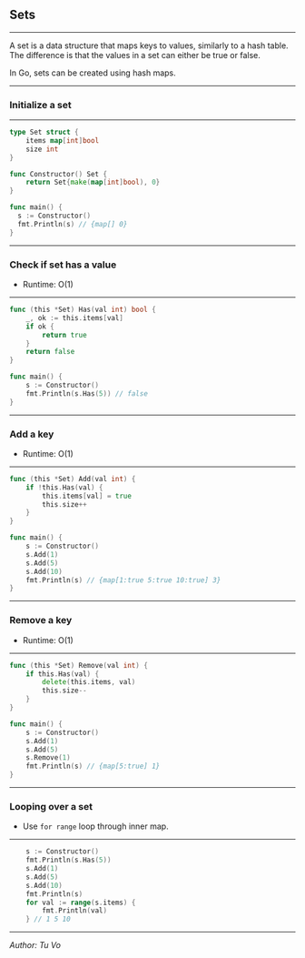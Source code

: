 ## Sets

---

A set is a data structure that maps keys to values, similarly to a hash table. The difference is that the values in a set can either be true or false.

In Go, sets can be created using hash maps.

---

### Initialize a set

---

```go
type Set struct {
    items map[int]bool
    size int
}

func Constructor() Set {
    return Set{make(map[int]bool), 0}
}

func main() {
  s := Constructor()
  fmt.Println(s) // {map[] 0}
}
```

---

### Check if set has a value

- Runtime: O(1)

---

```go
func (this *Set) Has(val int) bool {
    _, ok := this.items[val]
    if ok {
        return true
    }
    return false
}

func main() {
    s := Constructor()
    fmt.Println(s.Has(5)) // false
}
```

---

### Add a key

- Runtime: O(1)

---

```go
func (this *Set) Add(val int) {
    if !this.Has(val) {
        this.items[val] = true
        this.size++
    }
}

func main() {
    s := Constructor()
    s.Add(1)
    s.Add(5)
    s.Add(10)
    fmt.Println(s) // {map[1:true 5:true 10:true] 3}
}
```

---

### Remove a key

- Runtime: O(1)

---

```go
func (this *Set) Remove(val int) {
    if this.Has(val) {
        delete(this.items, val)
        this.size--
    }
}

func main() {
    s := Constructor()
    s.Add(1)
    s.Add(5)
    s.Remove(1)
    fmt.Println(s) // {map[5:true] 1}
}
```

---

### Looping over a set

- Use `for range` loop through inner map.

---

```go
    s := Constructor()
    fmt.Println(s.Has(5))
    s.Add(1)
    s.Add(5)
    s.Add(10)
    fmt.Println(s)
    for val := range(s.items) {
        fmt.Println(val)
    } // 1 5 10
```

---

_Author: Tu Vo_
